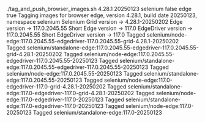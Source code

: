 ./tag_and_push_browser_images.sh 4.28.1 20250123 selenium false edge true
Tagging images for browser edge, version 4.28.1, build date 20250123, namespace selenium
Selenium Grid version -> 4.28.1-20250202
Edge version -> 117.0.2045.55
Short Edge version -> 117.0
EdgeDriver version -> 117.0.2045.55
Short EdgeDriver version -> 117.0
Tagged selenium/node-edge:117.0.2045.55-edgedriver-117.0.2045.55-grid-4.28.1-20250202
Tagged selenium/standalone-edge:117.0.2045.55-edgedriver-117.0.2045.55-grid-4.28.1-20250202
Tagged selenium/node-edge:117.0.2045.55-edgedriver-117.0.2045.55-20250123
Tagged selenium/standalone-edge:117.0.2045.55-edgedriver-117.0.2045.55-20250123
Tagged selenium/node-edge:117.0.2045.55-20250123
Tagged selenium/standalone-edge:117.0.2045.55-20250123
Tagged selenium/node-edge:117.0-edgedriver-117.0-grid-4.28.1-20250202
Tagged selenium/standalone-edge:117.0-edgedriver-117.0-grid-4.28.1-20250202
Tagged selenium/node-edge:117.0-edgedriver-117.0-20250123
Tagged selenium/standalone-edge:117.0-edgedriver-117.0-20250123
Tagged selenium/node-edge:117.0-20250123
Tagged selenium/standalone-edge:117.0-20250123
